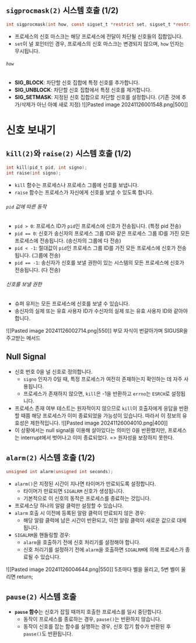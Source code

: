## `sigprocmask(2)` 시스템 호출 (1/2)
```c
int sigprocmask(int how, const sigset_t *restrict set, sigset_t *restrict oset);
```
- 프로세스의 신호 마스크는 해당 프로세스에 전달이 차단될 신호들의 집합입니다.
- `set`이 널 포인터인 경우, 프로세스의 신호 마스크는 변경되지 않으며, `how` 인자는 무시됩니다.
###### `how`
- **SIG_BLOCK**: 차단할 신호 집합에 특정 신호를 추가합니다.
- **SIG_UNBLOCK**: 차단할 신호 집합에서 특정 신호를 제거합니다.
- **SIG_SETMASK**: 지정된 신호 집합으로 차단할 신호를 설정합니다. (기존 것에 추가/삭제가 아닌 아예 새로 지정)
![[Pasted image 20241126001548.png|500]]
# 신호 보내기
## `kill(2)`와 `raise(2)` 시스템 호출 (1/2)
```c
int kill(pid_t pid, int signo);
int raise(int signo);
```
- `kill` 함수는 프로세스나 프로세스 그룹에 신호를 보냅니다.
- `raise` 함수는 프로세스가 자신에게 신호를 보낼 수 있도록 합니다.
###### `pid` 값에 따른 동작
- `pid > 0`: 프로세스 ID가 `pid`인 프로세스에 신호가 전송됩니다. (특정 pid 전송)
- `pid == 0`: 신호가 송신자의 프로세스 그룹 ID와 같은 프로세스 그룹 ID를 가진 모든 프로세스에 전송됩니다. (송신자의 그룹에 다 전송)
- `pid < -1`: 절대값이 `pid`인 프로세스 그룹 ID를 가진 모든 프로세스에 신호가 전송됩니다. (그룹에 전송)
- `pid == -1`: 송신자가 신호를 보낼 권한이 있는 시스템의 모든 프로세스에 신호가 전송됩니다. (다 전송)
###### 신호를 보낼 권한
- 슈퍼 유저는 모든 프로세스에 신호를 보낼 수 있습니다.
- 송신자의 실제 또는 유효 사용자 ID가 수신자의 실제 또는 유효 사용자 ID와 같아야 합니다.

![[Pasted image 20241126002714.png|550]]
부모 자식이 번갈아가며 SIGUSR을 주고받는 메서드
## Null Signal
- 신호 번호 0을 널 신호로 정의합니다.
  - `signo` 인자가 0일 때, 특정 프로세스가 여전히 존재하는지 확인하는 데 자주 사용됩니다.
  - 프로세스가 존재하지 않으면, `kill`은 -1을 반환하고 `errno`는 `ESRCH`로 설정됩니다.
- 프로세스 존재 여부 테스트는 원자적이지 않으므로 `kill`이 호출자에게 응답을 반환할 때쯤 해당 프로세스가 이미 종료되었을 가능성이 있습니다. 따라서 이 정보의 유효성은 제한적입니다.
![[Pasted image 20241126004010.png|400]]
- 이 상황에서는 null signal을 이용해 살아있다는 의미인 0을 반환했지만, 프로세스는 interrupt에서 벗어나고 이미 종료되었다. 
=> 원자성을 보장하지 못한다.

## `alarm(2)` 시스템 호출 (1/2)
```c
unsigned int alarm(unsigned int seconds);
```
- `alarm()`은 지정된 시간이 지나면 타이머가 만료되도록 설정합니다.
	- 타이머가 만료되면 `SIGALRM` 신호가 생성됩니다.
	- 기본적으로 이 신호의 동작은 프로세스를 종료하는 것입니다.
- 프로세스당 하나의 알람 클럭만 설정할 수 있습니다.
- `alarm` 호출 시 이전에 등록된 알람 클럭이 만료되지 않은 경우:
	- 해당 알람 클럭에 남은 시간이 반환되고, 이전 알람 클럭이 새로운 값으로 대체됩니다.
- `SIGALRM`을 핸들링할 경우:
	- `alarm`을 호출하기 전에 신호 처리기를 설정해야 합니다.
	- 신호 처리기를 설정하기 전에 `alarm`을 호출하면 `SIGALRM`에 의해 프로세스가 종료될 수 있습니다.

![[Pasted image 20241126004644.png|550]]
5초마다 벨을 울리고, 5번 벨이 울리면 return;
## `pause(2)` 시스템 호출
- **`pause` 함수**는 신호가 잡힐 때까지 호출한 프로세스를 일시 중단합니다.
  - 동작이 프로세스를 종료하는 경우, `pause()`는 반환하지 않습니다.
  - 동작이 신호를 잡는 함수를 실행하는 경우, 신호 잡기 함수가 반환된 후 `pause()`도 반환됩니다.